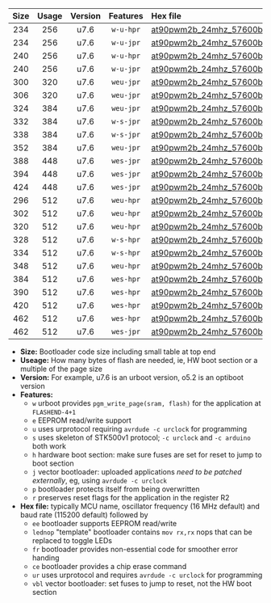 |Size|Usage|Version|Features|Hex file|
|:-:|:-:|:-:|:-:|:--|
|234|256|u7.6|`w-u-hpr`|[at90pwm2b_24mhz_57600bps_ur.hex](https://raw.githubusercontent.com/stefanrueger/urboot/main//at90pwm2b_24mhz_57600bps_ur.hex)|
|234|256|u7.6|`w-u-jpr`|[at90pwm2b_24mhz_57600bps_ur_vbl.hex](https://raw.githubusercontent.com/stefanrueger/urboot/main//at90pwm2b_24mhz_57600bps_ur_vbl.hex)|
|240|256|u7.6|`w-u-hpr`|[at90pwm2b_24mhz_57600bps_lednop_ur.hex](https://raw.githubusercontent.com/stefanrueger/urboot/main//at90pwm2b_24mhz_57600bps_lednop_ur.hex)|
|240|256|u7.6|`w-u-jpr`|[at90pwm2b_24mhz_57600bps_lednop_ur_vbl.hex](https://raw.githubusercontent.com/stefanrueger/urboot/main//at90pwm2b_24mhz_57600bps_lednop_ur_vbl.hex)|
|300|320|u7.6|`weu-jpr`|[at90pwm2b_24mhz_57600bps_ee_ur_vbl.hex](https://raw.githubusercontent.com/stefanrueger/urboot/main//at90pwm2b_24mhz_57600bps_ee_ur_vbl.hex)|
|306|320|u7.6|`weu-jpr`|[at90pwm2b_24mhz_57600bps_ee_lednop_ur_vbl.hex](https://raw.githubusercontent.com/stefanrueger/urboot/main//at90pwm2b_24mhz_57600bps_ee_lednop_ur_vbl.hex)|
|324|384|u7.6|`weu-jpr`|[at90pwm2b_24mhz_57600bps_ee_lednop_fr_ur_vbl.hex](https://raw.githubusercontent.com/stefanrueger/urboot/main//at90pwm2b_24mhz_57600bps_ee_lednop_fr_ur_vbl.hex)|
|332|384|u7.6|`w-s-jpr`|[at90pwm2b_24mhz_57600bps_vbl.hex](https://raw.githubusercontent.com/stefanrueger/urboot/main//at90pwm2b_24mhz_57600bps_vbl.hex)|
|338|384|u7.6|`w-s-jpr`|[at90pwm2b_24mhz_57600bps_lednop_vbl.hex](https://raw.githubusercontent.com/stefanrueger/urboot/main//at90pwm2b_24mhz_57600bps_lednop_vbl.hex)|
|352|384|u7.6|`weu-jpr`|[at90pwm2b_24mhz_57600bps_ee_lednop_fr_ce_ur_vbl.hex](https://raw.githubusercontent.com/stefanrueger/urboot/main//at90pwm2b_24mhz_57600bps_ee_lednop_fr_ce_ur_vbl.hex)|
|388|448|u7.6|`wes-jpr`|[at90pwm2b_24mhz_57600bps_ee_vbl.hex](https://raw.githubusercontent.com/stefanrueger/urboot/main//at90pwm2b_24mhz_57600bps_ee_vbl.hex)|
|394|448|u7.6|`wes-jpr`|[at90pwm2b_24mhz_57600bps_ee_lednop_vbl.hex](https://raw.githubusercontent.com/stefanrueger/urboot/main//at90pwm2b_24mhz_57600bps_ee_lednop_vbl.hex)|
|424|448|u7.6|`wes-jpr`|[at90pwm2b_24mhz_57600bps_ee_lednop_fr_vbl.hex](https://raw.githubusercontent.com/stefanrueger/urboot/main//at90pwm2b_24mhz_57600bps_ee_lednop_fr_vbl.hex)|
|296|512|u7.6|`weu-hpr`|[at90pwm2b_24mhz_57600bps_ee_ur.hex](https://raw.githubusercontent.com/stefanrueger/urboot/main//at90pwm2b_24mhz_57600bps_ee_ur.hex)|
|302|512|u7.6|`weu-hpr`|[at90pwm2b_24mhz_57600bps_ee_lednop_ur.hex](https://raw.githubusercontent.com/stefanrueger/urboot/main//at90pwm2b_24mhz_57600bps_ee_lednop_ur.hex)|
|320|512|u7.6|`weu-hpr`|[at90pwm2b_24mhz_57600bps_ee_lednop_fr_ur.hex](https://raw.githubusercontent.com/stefanrueger/urboot/main//at90pwm2b_24mhz_57600bps_ee_lednop_fr_ur.hex)|
|328|512|u7.6|`w-s-hpr`|[at90pwm2b_24mhz_57600bps.hex](https://raw.githubusercontent.com/stefanrueger/urboot/main//at90pwm2b_24mhz_57600bps.hex)|
|334|512|u7.6|`w-s-hpr`|[at90pwm2b_24mhz_57600bps_lednop.hex](https://raw.githubusercontent.com/stefanrueger/urboot/main//at90pwm2b_24mhz_57600bps_lednop.hex)|
|348|512|u7.6|`weu-hpr`|[at90pwm2b_24mhz_57600bps_ee_lednop_fr_ce_ur.hex](https://raw.githubusercontent.com/stefanrueger/urboot/main//at90pwm2b_24mhz_57600bps_ee_lednop_fr_ce_ur.hex)|
|384|512|u7.6|`wes-hpr`|[at90pwm2b_24mhz_57600bps_ee.hex](https://raw.githubusercontent.com/stefanrueger/urboot/main//at90pwm2b_24mhz_57600bps_ee.hex)|
|390|512|u7.6|`wes-hpr`|[at90pwm2b_24mhz_57600bps_ee_lednop.hex](https://raw.githubusercontent.com/stefanrueger/urboot/main//at90pwm2b_24mhz_57600bps_ee_lednop.hex)|
|420|512|u7.6|`wes-hpr`|[at90pwm2b_24mhz_57600bps_ee_lednop_fr.hex](https://raw.githubusercontent.com/stefanrueger/urboot/main//at90pwm2b_24mhz_57600bps_ee_lednop_fr.hex)|
|462|512|u7.6|`wes-hpr`|[at90pwm2b_24mhz_57600bps_ee_lednop_fr_ce.hex](https://raw.githubusercontent.com/stefanrueger/urboot/main//at90pwm2b_24mhz_57600bps_ee_lednop_fr_ce.hex)|
|462|512|u7.6|`wes-jpr`|[at90pwm2b_24mhz_57600bps_ee_lednop_fr_ce_vbl.hex](https://raw.githubusercontent.com/stefanrueger/urboot/main//at90pwm2b_24mhz_57600bps_ee_lednop_fr_ce_vbl.hex)|

- **Size:** Bootloader code size including small table at top end
- **Useage:** How many bytes of flash are needed, ie, HW boot section or a multiple of the page size
- **Version:** For example, u7.6 is an urboot version, o5.2 is an optiboot version
- **Features:**
  + `w` urboot provides `pgm_write_page(sram, flash)` for the application at `FLASHEND-4+1`
  + `e` EEPROM read/write support
  + `u` uses urprotocol requiring `avrdude -c urclock` for programming
  + `s` uses skeleton of STK500v1 protocol; `-c urclock` and `-c arduino` both work
  + `h` hardware boot section: make sure fuses are set for reset to jump to boot section
  + `j` vector bootloader: uploaded applications *need to be patched externally*, eg, using `avrdude -c urclock`
  + `p` bootloader protects itself from being overwritten
  + `r` preserves reset flags for the application in the register R2
- **Hex file:** typically MCU name, oscillator frequency (16 MHz default) and baud rate (115200 default) followed by
  + `ee` bootloader supports EEPROM read/write
  + `lednop` "template" bootloader contains `mov rx,rx` nops that can be replaced to toggle LEDs
  + `fr` bootloader provides non-essential code for smoother error handing
  + `ce` bootloader provides a chip erase command
  + `ur` uses urprotocol and requires `avrdude -c urclock` for programming
  + `vbl` vector bootloader: set fuses to jump to reset, not the HW boot section
